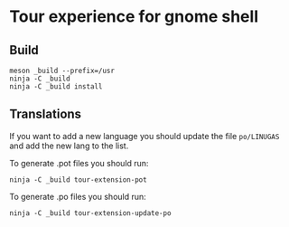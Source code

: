 # Tour experience for gnome shell

## Build

```
meson _build --prefix=/usr
ninja -C _build
ninja -C _build install
```

## Translations

If you want to add a new language you should update the file
`po/LINUGAS` and add the new lang to the list.

To generate .pot files you should run:

```
ninja -C _build tour-extension-pot
```

To generate .po files you should run:

```
ninja -C _build tour-extension-update-po
```
